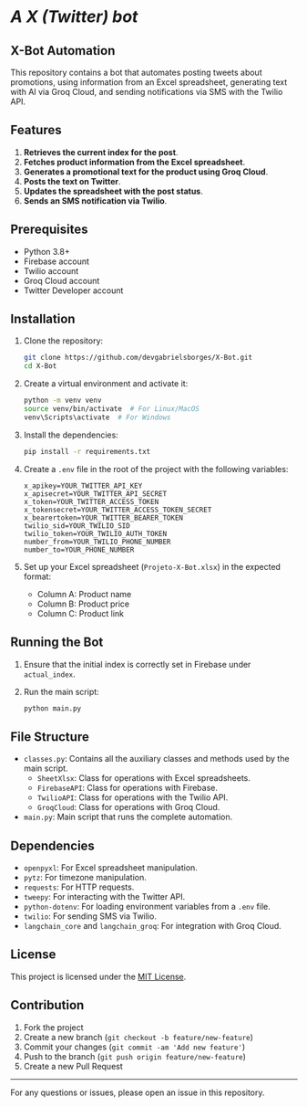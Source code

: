 # _A X (Twitter) bot_

## X-Bot Automation

This repository contains a bot that automates posting tweets about promotions, using information from an Excel spreadsheet, generating text with AI via Groq Cloud, and sending notifications via SMS with the Twilio API.

## Features

1. **Retrieves the current index for the post**.
2. **Fetches product information from the Excel spreadsheet**.
3. **Generates a promotional text for the product using Groq Cloud**.
4. **Posts the text on Twitter**.
5. **Updates the spreadsheet with the post status**.
6. **Sends an SMS notification via Twilio**.

## Prerequisites

- Python 3.8+
- Firebase account
- Twilio account
- Groq Cloud account
- Twitter Developer account

## Installation

1. Clone the repository:

   ```sh
   git clone https://github.com/devgabrielsborges/X-Bot.git
   cd X-Bot
   ```

2. Create a virtual environment and activate it:

   ```sh
   python -m venv venv
   source venv/bin/activate  # For Linux/MacOS
   venv\Scripts\activate  # For Windows
   ```

3. Install the dependencies:

   ```sh
   pip install -r requirements.txt
   ```

4. Create a `.env` file in the root of the project with the following variables:

   ```env
   x_apikey=YOUR_TWITTER_API_KEY
   x_apisecret=YOUR_TWITTER_API_SECRET
   x_token=YOUR_TWITTER_ACCESS_TOKEN
   x_tokensecret=YOUR_TWITTER_ACCESS_TOKEN_SECRET
   x_bearertoken=YOUR_TWITTER_BEARER_TOKEN
   twilio_sid=YOUR_TWILIO_SID
   twilio_token=YOUR_TWILIO_AUTH_TOKEN
   number_from=YOUR_TWILIO_PHONE_NUMBER
   number_to=YOUR_PHONE_NUMBER
   ```

5. Set up your Excel spreadsheet (`Projeto-X-Bot.xlsx`) in the expected format:
   - Column A: Product name
   - Column B: Product price
   - Column C: Product link

## Running the Bot

1. Ensure that the initial index is correctly set in Firebase under `actual_index`.

2. Run the main script:
   ```sh
   python main.py
   ```

## File Structure

- `classes.py`: Contains all the auxiliary classes and methods used by the main script.
  - `SheetXlsx`: Class for operations with Excel spreadsheets.
  - `FirebaseAPI`: Class for operations with Firebase.
  - `TwilioAPI`: Class for operations with the Twilio API.
  - `GroqCloud`: Class for operations with Groq Cloud.
- `main.py`: Main script that runs the complete automation.

## Dependencies

- `openpyxl`: For Excel spreadsheet manipulation.
- `pytz`: For timezone manipulation.
- `requests`: For HTTP requests.
- `tweepy`: For interacting with the Twitter API.
- `python-dotenv`: For loading environment variables from a `.env` file.
- `twilio`: For sending SMS via Twilio.
- `langchain_core` and `langchain_groq`: For integration with Groq Cloud.

## License

This project is licensed under the [MIT License](LICENSE).

## Contribution

1. Fork the project
2. Create a new branch (`git checkout -b feature/new-feature`)
3. Commit your changes (`git commit -am 'Add new feature'`)
4. Push to the branch (`git push origin feature/new-feature`)
5. Create a new Pull Request

---

For any questions or issues, please open an issue in this repository.
